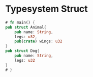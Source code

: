 # Typesystem Struct

```rust
# fn main() {
pub struct Animal{
    pub name: String,
    legs: u32,
    pub(crate) wings: u32
}
pub struct Dog{
    pub name: String,
    legs: u32
}
# }
```
